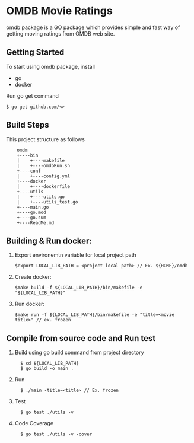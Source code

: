 # OMDB Movie Ratings

omdb package is a GO package which provides simple and fast way of getting moving ratings from OMDB web site.

## Getting Started
To start using omdb package, install 
* go 
* docker

Run  go get command

    $ go get github.com/<>

## Build Steps

This project structure as follows 

        omdm
        +----bin
        |    +----makefile 
        |    +----omdbRun.sh
        +----conf
        |    +----config.yml
        +----docker
        |    +----dockerfile
        +----utils
        |    +----utils.go
        |    +----utils_test.go
        +----main.go
        +----go.mod
        +----go.sum
        +----ReadMe.md

## Building & Run docker:

 1) Export environemtn variable for local project path

        $export LOCAL_LIB_PATH = <project local path> // Ex. ${HOME}/omdb

 2) Create docker:

        $make build -f ${LOCAL_LIB_PATH}/bin/makefile -e "${LOCAL_LIB_PATH}"

 3) Run docker:

        $make run -f ${LOCAL_LIB_PATH}/bin/makefile -e "title=<movie title>" // ex. frozen

## Compile from source code and Run test

   1) Build using go build command from project directory

            $ cd ${LOCAL_LIB_PATH}
            $ go build -o main .
   2) Run 

            $ ./main -title=<title> // Ex. frozen  

   3) Test

            $ go test ./utils -v

   4) Code Coverage

            $ go test ./utils -v -cover

    

        

